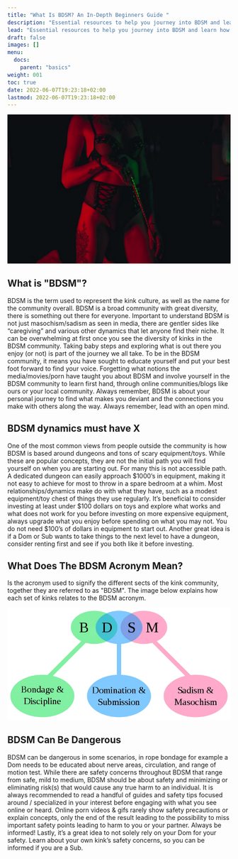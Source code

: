```yaml
---
title: "What Is BDSM? An In-Depth Beginners Guide "
description: "Essential resources to help you journey into BDSM and learn how to be safe, confident and educated. BDSM is a personal journey, learn how to start yours here."
lead: "Essential resources to help you journey into BDSM and learn how to be safe, confident and educated. BDSM is a personal journey, learn how to start yours here."
draft: false
images: []
menu:
  docs:
    parent: "basics"
weight: 001
toc: true
date: 2022-06-07T19:23:18+02:00
lastmod: 2022-06-07T19:23:18+02:00
---
```


![Image](Fq9vwU2IkO.webp)

## What is "BDSM"?

BDSM is the term used to represent the kink culture, as well as the name for the community overall. BDSM is a broad community with great diversity, there is something out there for everyone. Important to understand BDSM is not just masochism/sadism as seen in media, there are gentler sides like “caregiving” and various other dynamics that let anyone find their niche. It can be overwhelming at first once you see the diversity of kinks in the BDSM community. Taking baby steps and exploring what is out there you enjoy (or not) is part of the journey we all take. To be in the BDSM community, it means you have sought to educate yourself and put your best foot forward to find your voice. Forgetting what notions the media/movies/porn have taught you about BDSM and involve yourself in the BDSM community to learn first hand, through online communities/blogs like ours or your local community. Always remember, BDSM is about your personal journey to find what makes you deviant and the connections you make with others along the way. Always remember, lead with an open mind.

## BDSM dynamics must have X

One of the most common views from people outside the community is how BDSM is based around dungeons and tons of scary equipment/toys. While these are popular concepts, they are not the initial path you will find yourself on when you are starting out. For many this is not accessible path. A dedicated dungeon can easily approach $1000’s in equipment, making it not easy to achieve for most to throw in a spare bedroom at a whim. Most relationships/dynamics make do with what they have, such as a modest equipment/toy chest of things they use regularly. It’s beneficial to consider investing at least under $100 dollars on toys and explore what works and what does not work for you before investing on more expensive equipment, always upgrade what you enjoy before spending on what you may not. You do not need $100’s of dollars in equipment to start out. Another great idea is if a Dom or Sub wants to take things to the next level to have a dungeon, consider renting first and see if you both like it before investing.

## What Does The BDSM Acronym Mean?

Is the acronym used to signify the different sects of the kink community, together they are referred to as "BDSM". The image below explains how each set of kinks relates to the BDSM acronym.

![Image alt text](./doc-BDSM-acronym.webp)

## BDSM Can Be Dangerous

BDSM can be dangerous in some scenarios, in rope bondage for example a Dom needs to be educated about nerve areas, circulation, and range of motion test. While there are safety concerns throughout BDSM that range from safe, mild to medium, BDSM should be about safety and minimizing or eliminating risk(s) that would cause any true harm to an individual. It is always recommended to read a handful of guides and safety tips focused around / specialized in your interest before engaging with what you see online or heard. Online porn videos & gifs rarely show safety precautions or explain concepts, only the end of the result leading to the possibility to miss important safety points leading to harm to you or your partner. Always be informed! Lastly, it’s a great idea to not solely rely on your Dom for your safety. Learn about your own kink’s safety concerns, so you can be informed if you are a Sub.